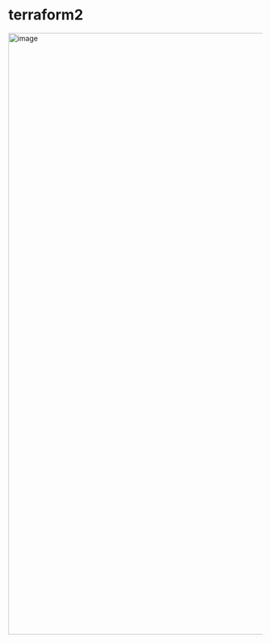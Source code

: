 ﻿# terraform2

<img width="1025" height="1190" alt="image" src="https://github.com/user-attachments/assets/385fc2a3-af89-47bb-89fe-48514c4ea14d" />
